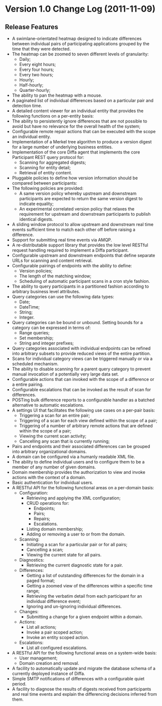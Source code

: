 # Version 1.0 Change Log (2011-11-09)

## Release Features

* A swimlane-orientated heatmap designed to indicate differences between individual pairs of participating applications grouped by the time that they were detected.
* The heatmap can be zoomed to seven different levels of granularity:
  * Daily;
  * Every eight hours;
  * Every four hours;
  * Every two hours;
  * Hourly;
  * Half-hourly;
  * Quarter-hourly;
* The ability to pan the heatmap with a mouse.
* A paginated list of individual differences based on a particular pair and detection time.
* A detailed content viewer for an individual entity that provides the following functions on a per-entity basis:
 * The ability to persistently ignore differences that are not possible to avoid but have no relevance for the overall health of the system;
 * Configurable remote repair actions that can be executed with the scope an individual entity.
* Implementation of a Merkel tree algorithm to produce a version digest for a large number of underlying business entities.
* Implementation of the core Diffa agent that implements the core Participant REST query protocol for:
  * Scanning for aggregated digests;
  * Scanning for entity detail;
  * Retrieval of entity content.
* Pluggable policies to define how version information should be compared between participants:
* The following policies are provided:
  * A same version policy whereby upstream and downstream participants are expected to return the same version digest to indicate equality;
  * An experimental correlated version policy that relaxes the requirement for upstream and downstream participants to publish identical digests.
* A sliding window protocol to allow upstream and downstream real time events sufficient time to match each other off before raising a difference.
* Support for submitting real time events via AMQP.
* A re-distributable support library that provides the low level RESTful request handling required to implement a Diffa participant.
* Configurable upstream and downstream endpoints that define separate URLs for scanning and content retrieval.
* Configurable pairings of endpoints with the ability to define:
  * Version policies;
  * The length of the matching window;
  * Scheduling of automatic participant scans in a cron style fashion.
* The ability to query participants in a partitioned fashion according to arbitrary business level attributes.
* Query categories can use the following data types:
  * Date;
  * DateTime;
  * String;
  * Integer.
* Query categories can be bound or unbound. Setting bounds for a category can be expressed in terms of:
  * Range queries;
  * Set membership;
  * String and integer prefixes;
* Query categories associated with individual endpoints can be refined into arbitrary subsets to provide reduced views of the entire partition.
* Scans for individual category views can be triggered manually or via a scheduled mechanism.
* The ability to disable scanning for a parent query category to prevent manual invocation of a potentially very large data set.
* Configurable actions that can invoked with the scope of a difference or a entire pairing.
* Configurable escalations that can be invoked as the result of scan for differences.
* POSTing bulk difference reports to a configurable handler as a batched alternative to automatic escalations.
* A settings UI that facilitates the following use cases on a per-pair basis:
  * Triggering a scan for an entire pair;
  * Triggering of a scan for each view defined within the scope of a pair;
  * Triggering of a number of arbitrary remote actions that are defined within the scope of a pair;
  * Viewing the current scan activity;
  * Cancelling any scan that is currently running;
* Pairs and endpoints and their associated differences can be grouped into arbitrary organizational domains.
* A domain can be configured via a humanly readable XML file.
* The ability to define individual users and to configure them to be a member of any number of given domains.
* Domain membership provides the authorization to view and invoke actions with the context of a domain.
* Basic authentication for individual users. 
* A RESTful API for the following functional areas on a per-domain basis:
  * Configuration:
     * Retrieving and applying the XML configuration;
     * CRUD operations for:
         * Endpoints;
         * Pairs;
         * Repairs;
         * Escalations.
     * Listing domain membership;
     * Adding or removing a user to or from the domain.
  * Scanning:
     * Initiating a scan for a particular pair or for all pairs;
     * Cancelling a scan;
     * Viewing the current state for all pairs.
  * Diagnostics:
     * Retrieving the current diagnostic state for a pair. 
  * Differences:
     * Getting a list of outstanding differences for the domain in a paged format;
     * Getting a zoomed view of the differences within a specific time range;
     * Retrieving the verbatim detail from each participant for an individual difference event;
     * Ignoring and un-ignoring individual differences.
  * Changes:
     * Submitting a change for a given endpoint within a domain.
  * Actions:
     * List all actions;
     * Invoke a pair scoped action;
     * Invoke an entity scoped action.
  * Escalations:
     * List all configured escalations.
* A RESTful API for the following functional areas on a system-wide basis:
  * User management;
  * Domain creation and removal.
* A facility to automatically update and migrate the database schema of a currently deployed instance of Diffa.
* Simple SMTP notifications of differences with a configurable quiet period.
* A facility to diagnose the results of digests received from participants and real time events and explain the differencing decisions inferred from them.
